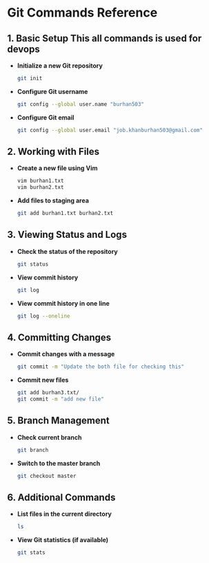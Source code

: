 
# Git Commands Reference

## 1. Basic Setup This all commands is used for devops

- **Initialize a new Git repository**
  ```bash
  git init
  ```

- **Configure Git username**
  ```bash
  git config --global user.name "burhan503"
  ```

- **Configure Git email**
  ```bash
  git config --global user.email "job.khanburhan503@gmail.com"
  ```

## 2. Working with Files

- **Create a new file using Vim**
  ```bash
  vim burhan1.txt
  vim burhan2.txt
  ```

- **Add files to staging area**
  ```bash
  git add burhan1.txt burhan2.txt
  ```

## 3. Viewing Status and Logs

- **Check the status of the repository**
  ```bash
  git status
  ```

- **View commit history**
  ```bash
  git log
  ```

- **View commit history in one line**
  ```bash
  git log --oneline
  ```

## 4. Committing Changes

- **Commit changes with a message**
  ```bash
  git commit -m "Update the both file for checking this"
  ```

- **Commit new files**
  ```bash
  git add burhan3.txt/
  git commit -m "add new file"
  ```

## 5. Branch Management

- **Check current branch**
  ```bash
  git branch
  ```

- **Switch to the master branch**
  ```bash
  git checkout master
  ```

## 6. Additional Commands

- **List files in the current directory**
  ```bash
  ls
  ```

- **View Git statistics (if available)**
  ```bash
  git stats
  ```
